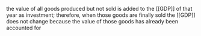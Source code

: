 the value of all goods produced but not sold is added to
the [[GDP]] of that year as investment; therefore, when those goods are
finally sold the [[GDP]] does not change because the value of those
goods has already been accounted for